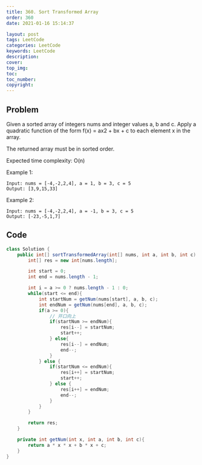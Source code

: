 ```yaml
---
title: 360. Sort Transformed Array
order: 360
date: 2021-01-16 15:14:37

layout: post
tags: LeetCode
categories: LeetCode
keywords: LeetCode
description:
cover:
top_img:
toc:
toc_number:
copyright:
---
```


## Problem

Given a sorted array of integers nums and integer values a, b and c. Apply a quadratic function of the form f(x) = ax2 + bx + c to each element x in the array.

The returned array must be in sorted order.

Expected time complexity: O(n)

Example 1:

```
Input: nums = [-4,-2,2,4], a = 1, b = 3, c = 5
Output: [3,9,15,33]
```

Example 2:

```
Input: nums = [-4,-2,2,4], a = -1, b = 3, c = 5
Output: [-23,-5,1,7]
```

## Code

```java
class Solution {
    public int[] sortTransformedArray(int[] nums, int a, int b, int c) {
        int[] res = new int[nums.length];

        int start = 0;
        int end = nums.length - 1;

        int i = a >= 0 ? nums.length - 1 : 0;
        while(start <= end){
            int startNum = getNum(nums[start], a, b, c);
            int endNum = getNum(nums[end], a, b, c);
            if(a >= 0){
                // 开口向上
                if(startNum >= endNum){
                    res[i--] = startNum;
                    start++;
                } else{
                    res[i--] = endNum;
                    end--;
                }
            } else {
                if(startNum <= endNum){
                    res[i++] = startNum;
                    start++;
                } else {
                    res[i++] = endNum;
                    end--;
                }
            }
        }

        return res;
    }

    private int getNum(int x, int a, int b, int c){
        return a * x * x + b * x + c;
    }
}
```
